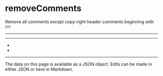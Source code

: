 <!-- Important! Do not modify comment blocks. They are necessary for the transformer to work properly -->

<!-- title -->
# removeComments

<!-- shortDescription -->
Remove all comments except copy-right header comments beginning with /*!

---

<!-- extendedDescription -->


---

<!-- references -->
- []()
- []()
---

<!-- footer -->
The data on this page is available as a JSON object. Edits can be made in either JSON or here in Markdown.
